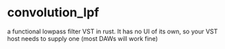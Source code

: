 # convolution_lpf
a functional lowpass filter VST in rust. It has no UI of its own, so your VST host needs to supply one (most DAWs will work fine)
